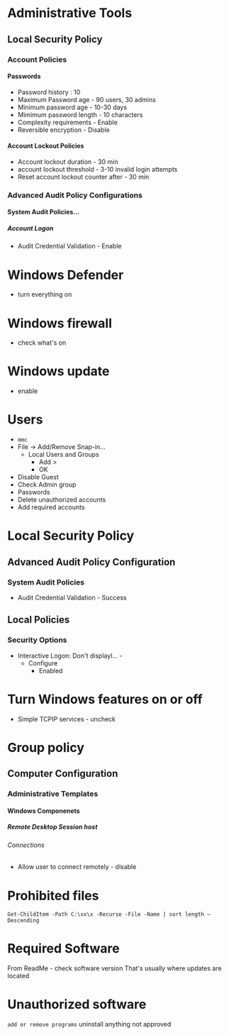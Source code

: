 # Administrative Tools
## Local Security Policy
### Account Policies
#### Passwords
- Password history : 10
- Maximum Password age - 90 users, 30 admins
- Minimum password age - 10-30 days
- Mimimum password length - 10 characters
- Complexity requirements - Enable
- Reversible encryption - Disable
#### Account Lockout Policies
- Account lockout duration - 30 min
- account lockout threshold - 3-10 invalid login attempts
- Reset account lockout counter after - 30 min
### Advanced Audit Policy  Configurations
#### System Audit Policies...
##### Account Logon
- Audit Credential Validation - Enable
# Windows Defender
- turn everything on
# Windows firewall
- check what's on
# Windows update
- enable
# Users
- `mmc`
- File -> Add/Remove Snap-in...
	- Local Users and Groups
		- Add >
		- OK
- Disable Guest
- Check Admin group
- Passwords
- Delete unauthorized accounts
- Add required accounts
# Local Security Policy
## Advanced Audit Policy Configuration
### System Audit Policies
- Audit Credential Validation - Success
## Local Policies
### Security Options
- Interactive Logon: Don't displayl... - 
	- Configure 
		- Enabled
# Turn Windows features on or off
- Simple TCPIP services - uncheck
# Group policy
## Computer Configuration
### Administrative Templates
#### Windows Componenets
##### Remote Desktop Session host
###### Connections
- Allow user to connect remotely - disable
# Prohibited files
`Get-ChildItem -Path C:\xx\x -Recurse -File -Name | sort length –Descending`
# Required Software
From ReadMe - check software version
	That's usually where updates are located
# Unauthorized software
`add or remove programs`
uninstall anything not approved

